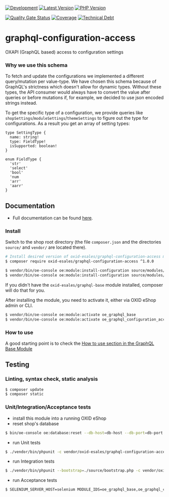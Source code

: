 
[![Development](https://github.com/OXID-eSales/graphql-configuration-access/actions/workflows/development.yml/badge.svg?branch=b-7.0.x)](https://github.com/OXID-eSales/graphql-configuration-access/actions/workflows/development.yml)
[![Latest Version](https://img.shields.io/packagist/v/OXID-eSales/graphql-configuration-access?logo=composer&label=latest&include_prereleases&color=orange)](https://packagist.org/packages/oxid-esales/graphql-configuration-access)
[![PHP Version](https://img.shields.io/packagist/php-v/oxid-esales/graphql-configuration-access)](https://github.com/oxid-esales/graphql-configuration-access)

[![Quality Gate Status](https://sonarcloud.io/api/project_badges/measure?project=OXID-eSales_graphql-configuration-access&metric=alert_status)](https://sonarcloud.io/dashboard?id=OXID-eSales_graphql-configuration-access)
[![Coverage](https://sonarcloud.io/api/project_badges/measure?project=OXID-eSales_graphql-configuration-access&metric=coverage)](https://sonarcloud.io/dashboard?id=OXID-eSales_graphql-configuration-access)
[![Technical Debt](https://sonarcloud.io/api/project_badges/measure?project=OXID-eSales_graphql-configuration-access&metric=sqale_index)](https://sonarcloud.io/dashboard?id=OXID-eSales_graphql-configuration-access)

# graphql-configuration-access
OXAPI (GraphQL based) access to configuration settings


### Why we use this schema
To fetch and update the configurations we implemented a different query/mutation per value-type.
We have chosen this schema because of GraphQL's strictness which doesn't allow for dynamic types. Without these types,
the API consumer would always have to convert the value after queries or before mutations if, for example,
we decided to use json encoded strings instead.

To get the specific type of a configuration, we provide queries like
`shopSettings`/`moduleSettings`/`themeSettings` to figure out the type for configurations.
As a result you get an array of setting types:

```
type SettingType {
  name: string!
  type: FieldType!
  isSupported: boolean!
}

enum FieldType {
  'str'
  'select'
  'bool'
  'num
  'arr'
  'aarr'
}
```

## Documentation

* Full documentation can be found [here](https://docs.oxid-esales.com/interfaces/graphql/en/latest/).

### Install

Switch to the shop root directory (the file `composer.json` and the directories `source/` and `vendor/` are located there).

```bash
# Install desired version of oxid-esales/graphql-configuration-access module, in this case - latest released 1.x version
$ composer require oxid-esales/graphql-configuration-access ^1.0.0

$ vendor/bin/oe-console oe:module:install-configuration source/modules/oe/graphql-base
$ vendor/bin/oe-console oe:module:install-configuration source/modules/oe/graphql-configuration-access
```

If you didn't have the `oxid-esales/graphql-base` module installed, composer will do that for you.

After installing the module, you need to activate it, either via OXID eShop admin or CLI.

```bash
$ vendor/bin/oe-console oe:module:activate oe_graphql_base
$ vendor/bin/oe-console oe:module:activate oe_graphql_configuration_access
```

### How to use

A good starting point is to check the [How to use section in the GraphQL Base Module](https://github.com/OXID-eSales/graphql-base-module/#how-to-use)

## Testing

### Linting, syntax check, static analysis

```bash
$ composer update
$ composer static
```

### Unit/Integration/Acceptance tests

- install this module into a running OXID eShop
- reset shop's database
```bash
$ bin/oe-console oe:database:reset --db-host=db-host --db-port=db-port --db-name=db-name --db-user=db-user --db-password=db-password --force
```

- run Unit tests
```bash
$ ./vendor/bin/phpunit -c vendor/oxid-esales/graphql-configuration-access/tests/phpunit.xml
```

- run Integration tests
```bash
$ ./vendor/bin/phpunit --bootstrap=./source/bootstrap.php -c vendor/oxid-esales/graphql-configuration-access/tests/phpintegration.xml
```
- run Acceptance tests
```bash
$ SELENIUM_SERVER_HOST=selenium MODULE_IDS=oe_graphql_base,oe_graphql_configuration_access vendor/bin/codecept run acceptance -c vendor/oxid-esales/graphql-configuration-access/tests/codeception.yml
```
